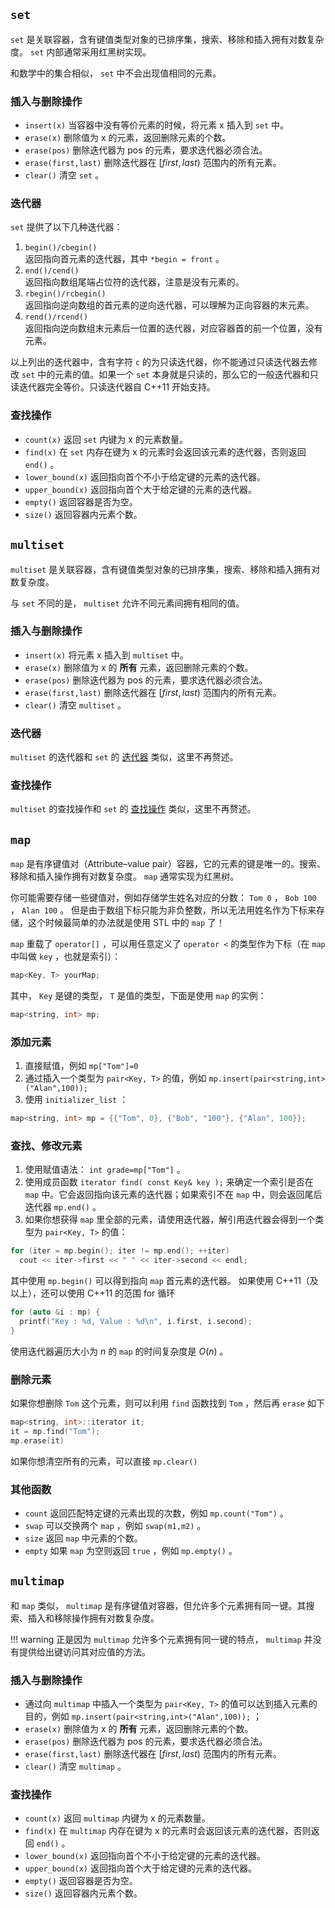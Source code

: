 ##  `set` 

 `set` 是关联容器，含有键值类型对象的已排序集，搜索、移除和插入拥有对数复杂度。 `set` 内部通常采用红黑树实现。

和数学中的集合相似， `set` 中不会出现值相同的元素。

### 插入与删除操作

-    `insert(x)` 当容器中没有等价元素的时候，将元素 x 插入到 `set` 中。
-    `erase(x)` 删除值为 x 的元素，返回删除元素的个数。
-    `erase(pos)` 删除迭代器为 pos 的元素，要求迭代器必须合法。
-    `erase(first,last)` 删除迭代器在 $[first,last)$ 范围内的所有元素。
-    `clear()` 清空 `set` 。

### 迭代器

 `set` 提供了以下几种迭代器：

1.   `begin()/cbegin()`   
    返回指向首元素的迭代器，其中 `*begin = front` 。
2.   `end()/cend()`   
    返回指向数组尾端占位符的迭代器，注意是没有元素的。
3.   `rbegin()/rcbegin()`   
    返回指向逆向数组的首元素的逆向迭代器，可以理解为正向容器的末元素。
4.   `rend()/rcend()`   
    返回指向逆向数组末元素后一位置的迭代器，对应容器首的前一个位置，没有元素。

以上列出的迭代器中，含有字符 `c` 的为只读迭代器，你不能通过只读迭代器去修改 `set` 中的元素的值。如果一个 `set` 本身就是只读的，那么它的一般迭代器和只读迭代器完全等价。只读迭代器自 C++11 开始支持。

### 查找操作

-    `count(x)` 返回 `set` 内键为 x 的元素数量。
-    `find(x)` 在 `set` 内存在键为 x 的元素时会返回该元素的迭代器，否则返回 `end()` 。
-    `lower_bound(x)` 返回指向首个不小于给定键的元素的迭代器。
-    `upper_bound(x)` 返回指向首个大于给定键的元素的迭代器。
-    `empty()` 返回容器是否为空。
-    `size()` 返回容器内元素个数。

##  `multiset` 

 `multiset` 是关联容器，含有键值类型对象的已排序集，搜索、移除和插入拥有对数复杂度。

与 `set` 不同的是， `multiset` 允许不同元素间拥有相同的值。

### 插入与删除操作

-    `insert(x)` 将元素 x 插入到 `multiset` 中。
-    `erase(x)` 删除值为 x 的 **所有** 元素，返回删除元素的个数。
-    `erase(pos)` 删除迭代器为 pos 的元素，要求迭代器必须合法。
-    `erase(first,last)` 删除迭代器在 $[first,last)$ 范围内的所有元素。
-    `clear()` 清空 `multiset` 。

### 迭代器

 `multiset` 的迭代器和 `set` 的 [迭代器](#_2) 类似，这里不再赘述。

### 查找操作

 `multiset` 的查找操作和 `set` 的 [查找操作](#_3) 类似，这里不再赘述。

##  `map` 

 `map` 是有序键值对（Attribute–value pair）容器，它的元素的键是唯一的。搜索、移除和插入操作拥有对数复杂度。 `map` 通常实现为红黑树。

你可能需要存储一些键值对，例如存储学生姓名对应的分数： `Tom 0` ， `Bob 100` ， `Alan 100` 。
但是由于数组下标只能为非负整数，所以无法用姓名作为下标来存储，这个时候最简单的办法就是使用 STL 中的 `map` 了！

 `map` 重载了 `operator[]` ，可以用任意定义了 `operator <` 的类型作为下标（在 `map` 中叫做 `key` ，也就是索引）：

```cpp
map<Key, T> yourMap;
```

其中， `Key` 是键的类型， `T` 是值的类型，下面是使用 `map` 的实例：

```cpp
map<string, int> mp;
```

### 添加元素

1.  直接赋值，例如 `mp["Tom"]=0` 
2.  通过插入一个类型为 `pair<Key, T>` 的值，例如 `mp.insert(pair<string,int>("Alan",100));` 
3.  使用 `initializer_list` ：

```cpp
map<string, int> mp = {{"Tom", 0}, {"Bob", "100"}, {"Alan", 100}};
```

### 查找、修改元素

1.  使用赋值语法： `int grade=mp["Tom"]` 。
2.  使用成员函数 `iterator find( const Key& key );` 来确定一个索引是否在 `map` 中。它会返回指向该元素的迭代器；如果索引不在 `map` 中，则会返回尾后迭代器 `mp.end()` 。
3.  如果你想获得 `map` 里全部的元素，请使用迭代器，解引用迭代器会得到一个类型为 `pair<Key, T>` 的值：

```cpp
for (iter = mp.begin(); iter != mp.end(); ++iter)
  cout << iter->first << " " << iter->second << endl;
```

其中使用 `mp.begin()` 可以得到指向 `map` 首元素的迭代器。
如果使用 C++11（及以上），还可以使用 C++11 的范围 for 循环

```cpp
for (auto &i : mp) {
  printf("Key : %d, Value : %d\n", i.first, i.second);
}
```

使用迭代器遍历大小为 $n$ 的 `map` 的时间复杂度是 $O(n)$ 。

### 删除元素

如果你想删除 `Tom` 这个元素，则可以利用 `find` 函数找到 `Tom` ，然后再 `erase` 如下

```cpp
map<string, int>::iterator it;
it = mp.find("Tom");
mp.erase(it)
```

如果你想清空所有的元素，可以直接 `mp.clear()` 

### 其他函数

-    `count` 返回匹配特定键的元素出现的次数，例如 `mp.count("Tom")` 。
-    `swap` 可以交换两个 `map` ，例如 `swap(m1,m2)` 。
-    `size` 返回 `map` 中元素的个数。
-    `empty` 如果 `map` 为空则返回 `true` ，例如 `mp.empty()` 。

##  `multimap` 

和 `map` 类似， `multimap` 是有序键值对容器，但允许多个元素拥有同一键。其搜索、插入和移除操作拥有对数复杂度。

!!! warning
    正是因为 `multimap` 允许多个元素拥有同一键的特点， `multimap` 并没有提供给出键访问其对应值的方法。

### 插入与删除操作

-   通过向 `multimap` 中插入一个类型为 `pair<Key, T>` 的值可以达到插入元素的目的，例如 `mp.insert(pair<string,int>("Alan",100));` ；
-    `erase(x)` 删除值为 x 的 **所有** 元素，返回删除元素的个数。
-    `erase(pos)` 删除迭代器为 pos 的元素，要求迭代器必须合法。
-    `erase(first,last)` 删除迭代器在 $[first,last)$ 范围内的所有元素。
-    `clear()` 清空 `multimap` 。

### 查找操作

-    `count(x)` 返回 `multimap` 内键为 x 的元素数量。
-    `find(x)` 在 `multimap` 内存在键为 x 的元素时会返回该元素的迭代器，否则返回 `end()` 。
-    `lower_bound(x)` 返回指向首个不小于给定键的元素的迭代器。
-    `upper_bound(x)` 返回指向首个大于给定键的元素的迭代器。
-    `empty()` 返回容器是否为空。
-    `size()` 返回容器内元素个数。
